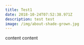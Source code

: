```yaml
---
title: Test1
date: 2018-10-24T07:52:38.971Z
description: test test
image: /img/about-shade-grown.jpg
---
```

content content
